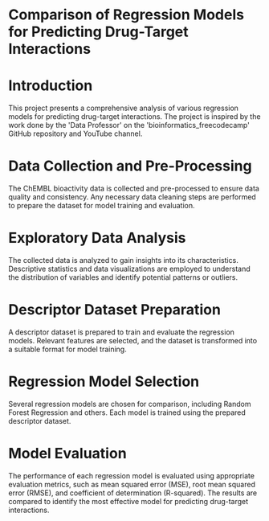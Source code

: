 # Comparison of Regression Models for Predicting Drug-Target Interactions
# Introduction
This project presents a comprehensive analysis of various regression models for predicting drug-target interactions. The project is inspired by the work done by the 'Data Professor' on the 'bioinformatics_freecodecamp' GitHub repository and YouTube channel.
# Data Collection and Pre-Processing
The ChEMBL bioactivity data is collected and pre-processed to ensure data quality and consistency. Any necessary data cleaning steps are performed to prepare the dataset for model training and evaluation.
# Exploratory Data Analysis
The collected data is analyzed to gain insights into its characteristics. Descriptive statistics and data visualizations are employed to understand the distribution of variables and identify potential patterns or outliers.
# Descriptor Dataset Preparation
A descriptor dataset is prepared to train and evaluate the regression models. Relevant features are selected, and the dataset is transformed into a suitable format for model training.
# Regression Model Selection
Several regression models are chosen for comparison, including Random Forest Regression and others. Each model is trained using the prepared descriptor dataset.
# Model Evaluation
The performance of each regression model is evaluated using appropriate evaluation metrics, such as mean squared error (MSE), root mean squared error (RMSE), and coefficient of determination (R-squared). The results are compared to identify the most effective model for predicting drug-target interactions.
